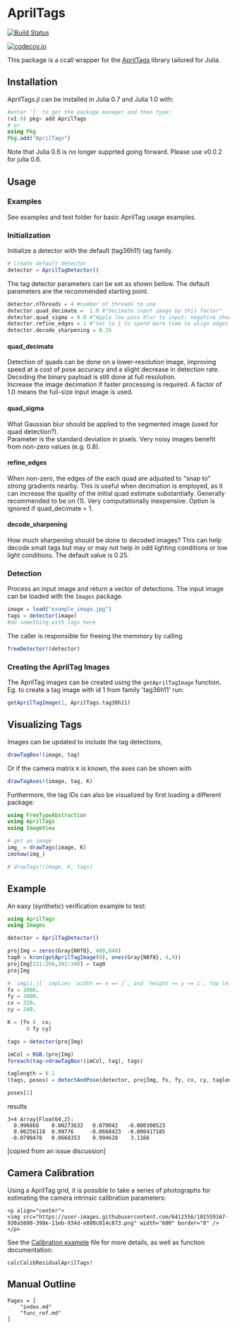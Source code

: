 # AprilTags

[![Build Status](https://travis-ci.org/JuliaRobotics/AprilTags.jl.svg?branch=master)](https://travis-ci.org/JuliaRobotics/AprilTags.jl)

[![codecov.io](http://codecov.io/github/JuliaRobotics/AprilTags.jl/coverage.svg?branch=master)](http://codecov.io/github/JuliaRobotics/AprilTags.jl?branch=master)

This package is a ccall wrapper for the [AprilTags](https://april.eecs.umich.edu/software/apriltag.html) library tailored for Julia.

## Installation
AprilTags.jl can be installed in Julia 0.7 and Julia 1.0 with:
```julia
#enter ']' to get the package manager and then type:
(v1.0) pkg> add AprilTags
# or
using Pkg
Pkg.add("AprilTags")
```
Note that Julia 0.6 is no longer supprted going forward. Please use v0.0.2 for julia 0.6.  

## Usage
### Examples
See examples and test folder for basic AprilTag usage examples.

### Initialization
Initialize a detector with the default (tag36h11) tag family.
```julia
# Create default detector
detector = AprilTagDetector()
```
The tag detector parameters can be set as shown bellow.
The default parameters are the recommended starting point.
```julia
detector.nThreads = 4 #number of threads to use
detector.quad_decimate =  1.0 #"Decimate input image by this factor"
detector.quad_sigma = 0.0 #"Apply low-pass blur to input; negative sharpens"
detector.refine_edges = 1 #"Set to 1 to spend more time to align edges of tags"
detector.decode_sharpening = 0.25
```    

#### quad_decimate
Detection of quads can be done on a lower-resolution image, improving speed at a cost of pose accuracy and a slight decrease in detection rate. Decoding the binary payload is still done at full resolution.  
Increase the image decimation if faster processing is required. A factor of 1.0 means the full-size input image is used.

#### quad_sigma
What Gaussian blur should be applied to the segmented image (used for quad detection?).  
Parameter is the standard deviation in pixels. Very noisy images benefit from non-zero values (e.g. 0.8).

#### refine_edges
When non-zero, the edges of the each quad are adjusted to "snap to" strong gradients nearby. This is useful when decimation is employed, as it can increase the quality of the initial quad estimate substantially. Generally recommended to be on (1). Very computationally inexpensive. Option is ignored if quad_decimate = 1.

#### decode_sharpening
How much sharpening should be done to decoded images? This can help decode small tags but may or may not help in odd lighting conditions or low light conditions. The default value is 0.25.

### Detection
Process an input image and return a vector of detections.
The input image can be loaded with the `Images` package.
```julia
image = load("example_image.jpg")
tags = detector(image)
#do something with tags here
```

The caller is responsible for freeing the memmory by calling
```julia
freeDetector!(detector)
```

### Creating the AprilTag Images
The AprilTag images can be created using the `getAprilTagImage` function.  
Eg. to create a tag image with id 1 from family 'tag36h11' run:
```julia
getAprilTagImage(1, AprilTags.tag36h11)
```

## Visualizing Tags

Images can be updated to include the tag detections,
```julia
drawTagBox!(image, tag)
```

Or if the camera matrix `K` is known, the axes can be shown with
```julia
drawTagAxes!(image, tag, K)
```

Furthermore, the tag IDs can also be visualized by first loading a different package:
```julia
using FreeTypeAbstraction
using AprilTags
using ImageView

# get an image
img_ = drawTags(image, K)
imshow(img_)

# drawTags!(image, K, tags)
```

## Example

An easy (synthetic) verification example to test:

```julia
using AprilTags
using Images

detector = AprilTagDetector()

projImg = zeros(Gray{N0f8}, 480,640)
tag0 = kron(getAprilTagImage(0), ones(Gray{N0f8}, 4,4))
projImg[221:260,301:340] = tag0
projImg

# `img[i,j]` implies `width == x == j`, and `height == y == i`, top left corner `(0,0)`
fx = 1000.
fy = 1000.
cx = 320.
cy = 240.

K = [fx 0  cx;
      0 fy cy]

tags = detector(projImg)

imCol = RGB.(projImg)
foreach(tag->drawTagBox!(imCol, tag), tags)

taglength = 0.1
(tags, poses) = detectAndPose(detector, projImg, fx, fy, cx, cy, taglength)

poses[1]
```
results
```
3×4 Array{Float64,2}:
  0.996868    0.00273632   0.079042   -0.000300523
  0.00256118  0.99776     -0.0668423  -0.000417185
 -0.0790478   0.0668353    0.994628    3.1166
```
[copied from an issue discussion]

## Camera Calibration

Using a AprilTag grid, it is possible to take a series of photographs for estimating the camera intrinsic calibration parameters:
```@raw html
<p align="center">
<img src="https://user-images.githubusercontent.com/6412556/101559167-930a5800-398e-11eb-934d-e880c014c873.png" width="600" border="0" />
</p>
```

See the [Calibration example](https://github.com/JuliaRobotics/AprilTags.jl/blob/master/examples/AprilTagsGridCalibration.jl) file for more details, as well as function documentation:

```@docs
calcCalibResidualAprilTags!
```

## Manual Outline
```@contents
Pages = [
    "index.md"
    "func_ref.md"
]
```
